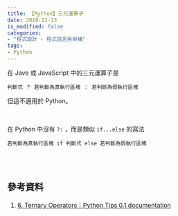 ```yaml
---
title: 【Python】三元運算子
date: 2018-12-13
is_modified: false
categories:
- "程式設計 › 程式語言與架構"
tags:
- Python
--- 
```


在 Jave 或 JavaScript 中的三元運算子是
```shell
判斷式 ？ 若判斷為真執行區塊 ： 若判斷為假執行區塊
```
但這不適用於 Python。

<!--more-->
<br> 

在 Python 中沒有 `?:` ，而是類似 `if...else` 的寫法

```shell
若判斷為真執行區塊 if 判斷式 else 若判斷為假執行區塊
```


<br><br> 

## 參考資料 
1. [6. Ternary Operators｜Python Tips 0.1 documentation](https://book.pythontips.com/en/latest/ternary_operators.html)